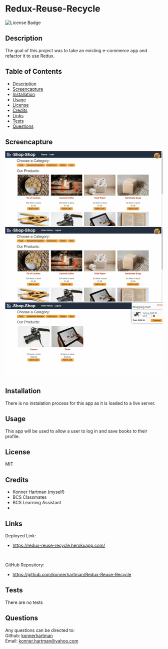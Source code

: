 # Redux-Reuse-Recycle
  ![License Badge](https://img.shields.io/badge/License-MIT-green.svg)    

  ## Description
  The goal of this project was to take an existing e-commerce app and refactor it to use Redux.

  ## Table of Contents
  - [Description](#)
  - [Screencapture](#screencapture)
  - [Installation](#installation)
  - [Usage](#usage)
  - [License](#license)
  - [Credits](#credits)
  - [Links](#links)
  - [Tests](#tests)
  - [Questions](#questions)

  ## Screencapture
  ![Gif](./Assets/22-state-homework-demo-01.gif)
  ![Gif](./Assets/22-state-homework-demo-02.gif)
  ![Gif](./Assets/22-state-homework-demo-03.gif)

  ## Installation
  There is no instalation process for this app as it is loaded to a live server.

  ## Usage
  This app will be used to allow a user to log in and save books to their profile. 

  ## License
  MIT

  ## Credits
  * Konner Hartman (myself)
  * BCS Classmates
  * BCS Learning Assistant
  * 

  ## Links
  Deployed Link:
  </br>
  * https://redux-reuse-recycle.herokuapp.com/
  </br>

  GitHub Repository:
  </br>
  * https://github.com/konnerhartman/Redux-Reuse-Recycle

  ## Tests
  There are no tests

  ## Questions
  Any questions can be directed to:
  <br/>
  Github: [konnerhartman](https://github.com/konnerhartman)
  <br/>
  Email: konner.hartman@yahoo.com